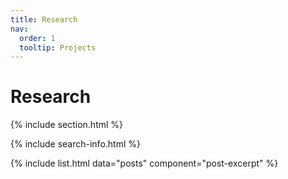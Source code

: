 ```yaml
---
title: Research
nav:
  order: 1
  tooltip: Projects
---
```


# <i class="fas fa-feather-alt"></i>Research

{% include section.html %}

{% include search-info.html %}

{% include list.html data="posts" component="post-excerpt" %}
